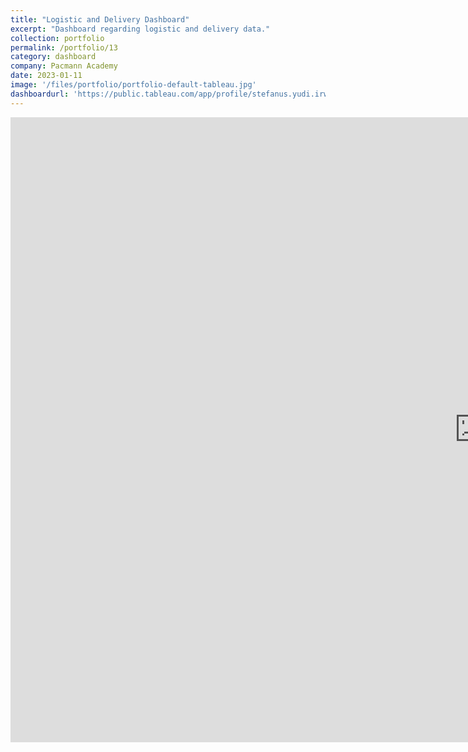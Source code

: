 ```yaml
---
title: "Logistic and Delivery Dashboard"
excerpt: "Dashboard regarding logistic and delivery data."
collection: portfolio
permalink: /portfolio/13
category: dashboard
company: Pacmann Academy
date: 2023-01-11
image: '/files/portfolio/portfolio-default-tableau.jpg'
dashboardurl: 'https://public.tableau.com/app/profile/stefanus.yudi.irwan/viz/LogisticandDeliveryDashboard_16734488391150/Dashboard1'
---
```


<iframe src="https://public.tableau.com/views/LogisticandDeliveryDashboard_16734488391150/Dashboard1?:showVizHome=no&:embed=true"
    width="1500px" height="1000px" frameborder="0"></iframe>